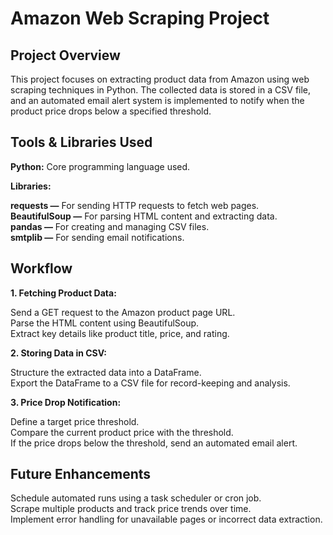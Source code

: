 # Amazon Web Scraping Project

## Project Overview

This project focuses on extracting product data from Amazon using web scraping techniques in Python. The collected data is stored in a CSV file, and an automated email alert system is implemented to notify when the product price drops below a specified threshold.

## Tools & Libraries Used

**Python:** Core programming language used.

**Libraries:**

**requests —** For sending HTTP requests to fetch web pages.     
**BeautifulSoup —** For parsing HTML content and extracting data.     
**pandas —** For creating and managing CSV files.   
**smtplib —** For sending email notifications.   

## Workflow

**1. Fetching Product Data:**

Send a GET request to the Amazon product page URL.  
Parse the HTML content using BeautifulSoup.  
Extract key details like product title, price, and rating.  

**2. Storing Data in CSV:**

Structure the extracted data into a DataFrame.  
Export the DataFrame to a CSV file for record-keeping and analysis.  

**3. Price Drop Notification:**

Define a target price threshold.  
Compare the current product price with the threshold.  
If the price drops below the threshold, send an automated email alert.  

## Future Enhancements

Schedule automated runs using a task scheduler or cron job.  
Scrape multiple products and track price trends over time.  
Implement error handling for unavailable pages or incorrect data extraction.  



```python

```
